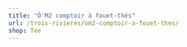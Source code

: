 ```yaml
---
title: "Ô'M2 comptoir à fouet-thés"
url: /trois-rivieres/om2-comptoir-a-fouet-thes/
shop: Tee
---
```

